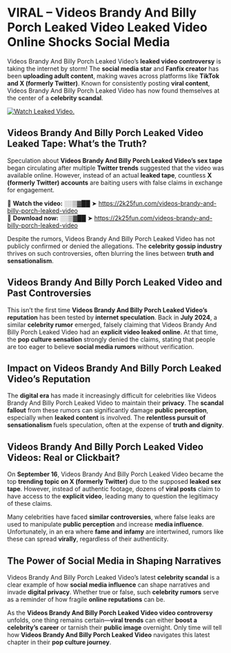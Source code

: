 # VIRAL – Videos Brandy And Billy Porch Leaked Video Leaked Video Online Shocks Social Media 

Videos Brandy And Billy Porch Leaked Video’s **leaked video controversy** is taking the internet by storm! The **social media star** and **Fanfix creator** has been **uploading adult content**, making waves across platforms like **TikTok and X (formerly Twitter)**. Known for consistently posting **viral content**, Videos Brandy And Billy Porch Leaked Video has now found themselves at the center of a **celebrity scandal**.  

[![Watch Leaked Video.](https://miro.medium.com/v2/resize:fit:828/format:webp/1*cilzJN44JGOrTw9NJCrNHA.gif "Watch Leaked Video")](https://2k25fun.com/videos-brandy-and-billy-porch-leaked-video)

## **Videos Brandy And Billy Porch Leaked Video Leaked Tape: What’s the Truth?**  
Speculation about **Videos Brandy And Billy Porch Leaked Video’s sex tape** began circulating after multiple **Twitter trends** suggested that the video was available online. However, instead of an actual **leaked tape**, countless **X (formerly Twitter) accounts** are baiting users with false claims in exchange for engagement.  

🔹 **Watch the video:** ░░▒▓██ ➤ https://2k25fun.com/videos-brandy-and-billy-porch-leaked-video  
🔹 **Download now:** ░░▒▓██ ➤ https://2k25fun.com/videos-brandy-and-billy-porch-leaked-video  

Despite the rumors, Videos Brandy And Billy Porch Leaked Video has not publicly confirmed or denied the allegations. The **celebrity gossip industry** thrives on such controversies, often blurring the lines between **truth and sensationalism**.  

## **Videos Brandy And Billy Porch Leaked Video and Past Controversies**  
This isn’t the first time **Videos Brandy And Billy Porch Leaked Video’s reputation** has been tested by **internet speculation**. Back in **July 2024**, a similar **celebrity rumor** emerged, falsely claiming that Videos Brandy And Billy Porch Leaked Video had an **explicit video leaked online**. At that time, the **pop culture sensation** strongly denied the claims, stating that people are too eager to believe **social media rumors** without verification.  

## **Impact on Videos Brandy And Billy Porch Leaked Video’s Reputation**  
The **digital era** has made it increasingly difficult for celebrities like Videos Brandy And Billy Porch Leaked Video to maintain their **privacy**. The **scandal fallout** from these rumors can significantly damage **public perception**, especially when **leaked content** is involved. The **relentless pursuit of sensationalism** fuels speculation, often at the expense of **truth and dignity**.  

## **Videos Brandy And Billy Porch Leaked Video Videos: Real or Clickbait?**  
On **September 16**, Videos Brandy And Billy Porch Leaked Video became the top **trending topic on X (formerly Twitter)** due to the supposed **leaked sex tape**. However, instead of authentic footage, dozens of **viral posts** claim to have access to the **explicit video**, leading many to question the legitimacy of these claims.  

Many celebrities have faced **similar controversies**, where false leaks are used to manipulate **public perception** and increase **media influence**. Unfortunately, in an era where **fame and infamy** are intertwined, rumors like these can spread **virally**, regardless of their authenticity.  

## **The Power of Social Media in Shaping Narratives**  
Videos Brandy And Billy Porch Leaked Video’s latest **celebrity scandal** is a clear example of how **social media influence** can shape narratives and invade **digital privacy**. Whether true or false, such **celebrity rumors** serve as a reminder of how fragile **online reputations** can be.  

As the **Videos Brandy And Billy Porch Leaked Video video controversy** unfolds, one thing remains certain—**viral trends** can either **boost a celebrity’s career** or tarnish their **public image** overnight. Only time will tell how **Videos Brandy And Billy Porch Leaked Video** navigates this latest chapter in their **pop culture journey**. 